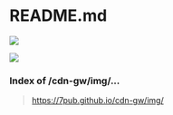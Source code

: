 # README.md

[![](https://img.shields.io/badge/View-{README}-F1F1F1?style=for-the-badge)](https://7pub.github.io/cdn-gw/img/README.md)

[![](https://img.shields.io/badge/View-{Repospository}-F1F1F1?style=for-the-badge)](https://7pub.github.io/timeroll/index.html)

### Index of /cdn-gw/img/...

> https://7pub.github.io/cdn-gw/img/

